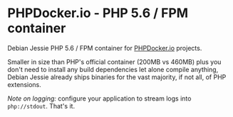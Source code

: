 PHPDocker.io - PHP 5.6 / FPM container
======================================

Debian Jessie PHP 5.6 / FPM container for [PHPDocker.io](http://phpdocker.io) projects.

Smaller in size than PHP's official container (200MB vs 460MB) plus you don't need to install any build dependencies let alone compile anything, Debian Jessie already ships binaries for the vast majority, if not all, of PHP extensions.

*Note on logging:* configure your application to stream logs into `php://stdout`. That's it.
